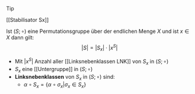 >[!Tip]
>[[Stabilisator Sx]]

Ist $(S; \circ)$ eine Permutationsgruppe über der endlichen Menge $X$ und ist $x \in X$ dann gilt:
$$
|S|=|S_{x}| \cdot |x^{S}|
$$

- Mit $|x^{S}|$ Anzahl aller [[Linksnebenklassen LNK]] von $S_{x}$ in $(S;\circ)$ 
- $S_{x}$ eine [[Untergruppe]] in $(S;\circ)$
- **Linksnebenklassen** von $S_{x}$ in $(S;\circ)$ sind:
	- $\alpha \circ S_{x}=\{ \alpha \circ \sigma_{x} | \sigma_{x} \in S_{x}\}$
